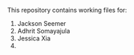 This repository contains working files for: 
1. Jackson Seemer
2. Adhrit Somayajula
3. Jessica Xia
4. 
